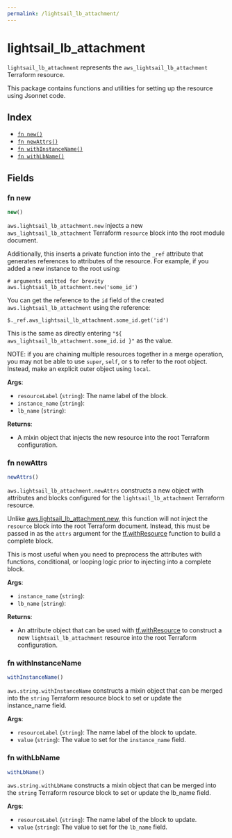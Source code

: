 ```yaml
---
permalink: /lightsail_lb_attachment/
---
```


# lightsail_lb_attachment

`lightsail_lb_attachment` represents the `aws_lightsail_lb_attachment` Terraform resource.



This package contains functions and utilities for setting up the resource using Jsonnet code.


## Index

* [`fn new()`](#fn-new)
* [`fn newAttrs()`](#fn-newattrs)
* [`fn withInstanceName()`](#fn-withinstancename)
* [`fn withLbName()`](#fn-withlbname)

## Fields

### fn new

```ts
new()
```


`aws.lightsail_lb_attachment.new` injects a new `aws_lightsail_lb_attachment` Terraform `resource`
block into the root module document.

Additionally, this inserts a private function into the `_ref` attribute that generates references to attributes of the
resource. For example, if you added a new instance to the root using:

    # arguments omitted for brevity
    aws.lightsail_lb_attachment.new('some_id')

You can get the reference to the `id` field of the created `aws.lightsail_lb_attachment` using the reference:

    $._ref.aws_lightsail_lb_attachment.some_id.get('id')

This is the same as directly entering `"${ aws_lightsail_lb_attachment.some_id.id }"` as the value.

NOTE: if you are chaining multiple resources together in a merge operation, you may not be able to use `super`, `self`,
or `$` to refer to the root object. Instead, make an explicit outer object using `local`.

**Args**:
  - `resourceLabel` (`string`): The name label of the block.
  - `instance_name` (`string`): 
  - `lb_name` (`string`): 

**Returns**:
- A mixin object that injects the new resource into the root Terraform configuration.


### fn newAttrs

```ts
newAttrs()
```


`aws.lightsail_lb_attachment.newAttrs` constructs a new object with attributes and blocks configured for the `lightsail_lb_attachment`
Terraform resource.

Unlike [aws.lightsail_lb_attachment.new](#fn-lightsail_lb_attachmentnew), this function will not inject the `resource`
block into the root Terraform document. Instead, this must be passed in as the `attrs` argument for the
[tf.withResource](https://github.com/tf-libsonnet/core/tree/main/docs#fn-withresource) function to build a complete block.

This is most useful when you need to preprocess the attributes with functions, conditional, or looping logic prior to
injecting into a complete block.

**Args**:
  - `instance_name` (`string`): 
  - `lb_name` (`string`): 

**Returns**:
  - An attribute object that can be used with [tf.withResource](https://github.com/tf-libsonnet/core/tree/main/docs#fn-withresource) to construct a new `lightsail_lb_attachment` resource into the root Terraform configuration.


### fn withInstanceName

```ts
withInstanceName()
```

`aws.string.withInstanceName` constructs a mixin object that can be merged into the `string`
Terraform resource block to set or update the instance_name field.



**Args**:
  - `resourceLabel` (`string`): The name label of the block to update.
  - `value` (`string`): The value to set for the `instance_name` field.


### fn withLbName

```ts
withLbName()
```

`aws.string.withLbName` constructs a mixin object that can be merged into the `string`
Terraform resource block to set or update the lb_name field.



**Args**:
  - `resourceLabel` (`string`): The name label of the block to update.
  - `value` (`string`): The value to set for the `lb_name` field.
